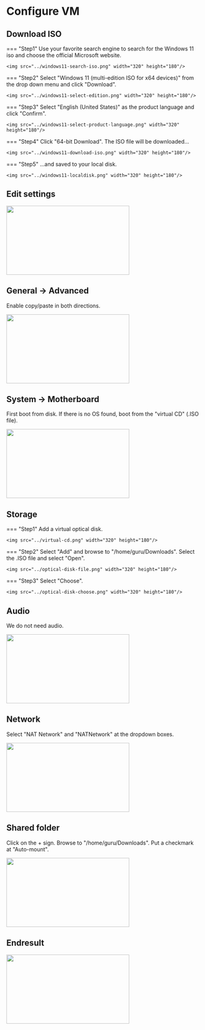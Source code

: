 # Configure VM

## Download ISO
=== "Step1"
    Use your favorite search engine to search for the Windows 11 iso and choose the official Microsoft website.

    <img src="../windows11-search-iso.png" width="320" height="180"/>

=== "Step2"
    Select "Windows 11 (multi-edition ISO for x64 devices)" from the drop down menu and click "Download".

    <img src="../windows11-select-edition.png" width="320" height="180"/>

=== "Step3"
    Select "English (United States)" as the product language and click "Confirm".

    <img src="../windows11-select-product-language.png" width="320" height="180"/>

=== "Step4"
    Click "64-bit Download". The ISO file will be downloaded...

    <img src="../windows11-download-iso.png" width="320" height="180"/>

=== "Step5"
    ...and saved to your local disk.

    <img src="../windows11-localdisk.png" width="320" height="180"/>


## Edit settings

<img src="../edit-settings.png" width="320" height="180"/>

## General -> Advanced 
Enable copy/paste in both directions.

<img src="../bidirectional.png" width="320" height="180"/>

## System -> Motherboard
First boot from disk. If there is no OS found, boot from the "virtual CD" (.ISO file).

<img src="../boot-sequence.png" width="320" height="180"/>

## Storage

=== "Step1"
    Add a virtual optical disk.

    <img src="../virtual-cd.png" width="320" height="180"/>

=== "Step2"
    Select "Add" and browse to "/home/guru/Downloads". Select the .ISO file and select "Open".

    <img src="../optical-disk-file.png" width="320" height="180"/>

=== "Step3"
    Select "Choose".

    <img src="../optical-disk-choose.png" width="320" height="180"/>

## Audio
We do not need audio.

<img src="../no-audio.png" width="320" height="180"/>

## Network
Select "NAT Network" and "NATNetwork" at the dropdown boxes.

<img src="../nat-network.png" width="320" height="180"/>

## Shared folder
Click on the + sign. Browse to "/home/guru/Downloads". Put a checkmark at "Auto-mount".

<img src="../shared-folder.png" width="320" height="180"/>


## Endresult

<img src="../endresult.png" width="320" height="180"/>